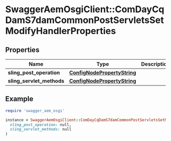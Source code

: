 # SwaggerAemOsgiClient::ComDayCqDamS7damCommonPostServletsSetModifyHandlerProperties

## Properties

| Name | Type | Description | Notes |
| ---- | ---- | ----------- | ----- |
| **sling_post_operation** | [**ConfigNodePropertyString**](ConfigNodePropertyString.md) |  | [optional] |
| **sling_servlet_methods** | [**ConfigNodePropertyString**](ConfigNodePropertyString.md) |  | [optional] |

## Example

```ruby
require 'swagger_aem_osgi'

instance = SwaggerAemOsgiClient::ComDayCqDamS7damCommonPostServletsSetModifyHandlerProperties.new(
  sling_post_operation: null,
  sling_servlet_methods: null
)
```

